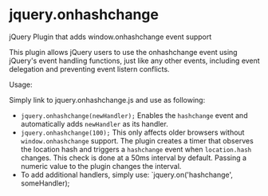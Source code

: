 jquery.onhashchange
===================

jQuery Plugin that adds window.onhashchange event support

This plugin allows jQuery users to use the onhashchange event using jQuery's event handling
functions, just like any other events, including event delegation and preventing event listern
conflicts.

Usage:

Simply link to jquery.onhashchange.js and use as following:

 - `jquery.onhashchange(newHandler);`
   Enables the `hashchange` event and automatically adds `newHandler` as its handler.
 - `jquery.onhashchange(100);`
   This only affects older browsers without `window.onhashchange` support. The plugin creates a timer that observes the location hash and triggers a `hashchange` event when `location.hash` changes. This check is done at a 50ms interval by default. Passing a numeric value to the plugin changes the interval.
 - To add additional handlers, simply use:
   `jquery.on('hashchange', someHandler);
